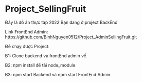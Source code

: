 # Project_SellingFruit
Đây là đồ án thực tập 2022
Bạn đang ở project BackEnd

Link FrontEnd Admin: https://github.com/BinhNguyen0512/Project_AdminSellingFruit.git

Để chạy được Project:

B1: Clone backend và frontEnd admin về.

B2: npm install để tải node_module

B3: npm start Backend và npm start FrontEnd Admin
